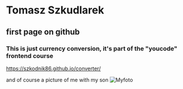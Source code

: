 # Tomasz Szkudlarek 

## first page on github

### This is just currency conversion, it's part of the "youcode" frontend course
https://szkodnik86.github.io/converter/



and of course a picture of me with my son
![Myfoto](https://github.com/Szkodnik86/converter/blob/main/images/myphoto.jpg?raw=true)
